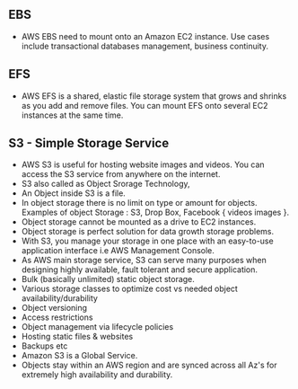 ## EBS 

- AWS EBS need to mount onto an Amazon EC2 instance. Use cases include transactional databases management, business continuity.

## EFS 

- AWS EFS is a shared, elastic file storage system that grows and shrinks as you add and remove files. You can mount EFS onto several EC2 instances at the same time.

## S3 - Simple Storage Service

- AWS S3 is useful for hosting website images and videos. You can access the S3 service from anywhere on the internet.
- S3 also called as Object Srorage Technology, 
- An Object inside S3 is a file.
- In object storage there is no limit on type or amount for objects. Examples of object Storage : S3, Drop Box, Facebook { videos images }.
- Object storage cannot be mounted as a drive to EC2 instances.
- Object storage is perfect solution for data growth storage problems.
- With S3, you manage your storage in one place with an easy-to-use application interface i.e AWS Management Console.
- As AWS main storage service, S3 can serve many purposes when designing highly available, fault tolerant and secure application.
- Bulk (basically unlimited) static object storage.
- Various storage classes to optimize cost vs needed object availability/durability
- Object versioning
- Access restrictions
- Object management via lifecycle policies
- Hosting static files & websites
- Backups etc
- Amazon S3 is a Global Service.
- Objects stay within an AWS region and are synced across all Az's for extremely high availability and durability.

